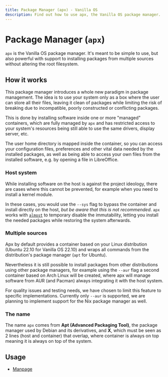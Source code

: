 ```yaml
---
title: Package Manager (apx) - Vanilla OS
description: Find out how to use apx, the Vanilla OS package manager.
---
```


# Package Manager (`apx`)
`apx` is the Vanilla OS package manager. It's meant to be simple to use, but
also powerful with support to installing packages from multiple sources without 
altering the root filesystem.

## How it works
This package manager introduces a whole new paradigm in package management. The 
idea is to use your system only as a box where the user can store all their 
files, leaving it clean of packages while limiting the risk of breaking due 
to incompatible, poorly constructed or conflicting packages.

This is done by installing software inside one or more "managed" containers,
which are fully managed by `apx` and has restricted access to your system's
resources being still able to use the same drivers, display server, etc.

The user home directory is mapped inside the container, so you can access your
configuration files, preferences and other vital data needed by the installed
packages, as well as being able to access your own files from the installed
software, e.g. by opening a file in LibreOffice.

### Host system
While installing software on the host is against the project ideology, there 
are cases where this cannot be prevented, for example when you need to install 
a kernel module. 

In these cases, you would use the `--sys` flag to bypass the container and 
install directly on the host, *but be aware that this is not recommended*. `apx` 
works with [`almost`](/docs/almost) to temporary disable the immutability, 
letting you install the needed packages while restoring the system afterwards.

### Multiple sources
Apx by default provides a container based on your Linux distribution (Ubuntu 
22.10 for Vanilla OS 22.10) and wraps all commands from the distribution's 
package manager (`apt` for Ubuntu). 

Nevertheless it is still possible to install packages from other distributions 
using other package managers, for example using the `--aur` flag a second 
container based on Arch Linux will be created, where apx will manage software 
from AUR (and Pacman) always integrating it with the host system. 

For quality issues and testing needs, we have chosen to limit this feature 
to specific implementations. Currently only `--aur` is supported, we are 
planning to implement support for the Nix package manager as well.

### The name
The name `apx` comes from **Apt (Advanced Packaging Tool)**, the package 
manager used by Debian and its derivatives, and **X**, which must be seen as 
2 lines (host and container) that overlap, where container is always on top 
meaning it is always on top of the system.

## Usage
- [Manpage](/docs/apx/manpage)
